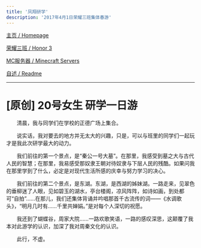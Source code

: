 ```yaml
---
title: '凤翔研学'
description: '2017年4月1日荣耀三班集体春游'
---
```


[主页 / Homepage](..)

[荣耀三班 / Honor 3](../honor3)

[MC服务器 / Minecraft Servers](../mc)

[自述 / Readme](../README)

------

# [原创] 20号女生 研学一日游

　　清晨，我与同学们在学校的正德广场上集合。

　　说实话，我对要去的地方并无太大的兴趣，只是，可以与班里的同学们一起玩才是我此次研学最大的动力。

　　我们前往的第一个景点，是“秦公一号大墓”。在那里，我感受到墓之大与古代人民的智慧；在那里，我易感受那奴隶王朝对待奴隶与下层人民的残酷。如果问我在那里学到了什么，必定是对现代生活所感的庆幸与努力学习的决心。

　　我们前往的第二个景点，是东湖。东湖，是西湖的姊妹湖。一路走来，见翠色的垂柳迷了人眼，见如碧玉的湖水，亭台楼阁，凉风阵阵，如诗如画，到处都可“自拍”……在那儿，我们还集体背诵并吟唱那首千古流传的词——《水调歌头》，“明月几时有……千里共婵娟。”是对每个人深切的祝愿。

　　我还到了蝴蝶谷，周家大院……一路欢歌笑语，一路的感叹深思，这颠覆了我本对此游学的认识，加深了我对周秦文化的认识。

　　此行，不虚。

